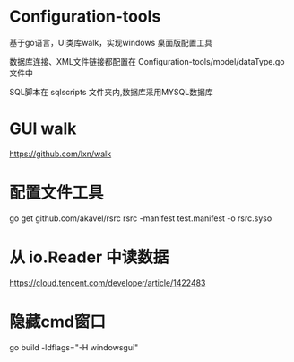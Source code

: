 # Configuration-tools
基于go语言，UI类库walk，实现windows 桌面版配置工具

数据库连接、XML文件链接都配置在 Configuration-tools/model/dataType.go 文件中

SQL脚本在 sqlscripts 文件夹内,数据库采用MYSQL数据库

# GUI walk
https://github.com/lxn/walk

# 配置文件工具
go get github.com/akavel/rsrc
rsrc -manifest test.manifest -o rsrc.syso

# 从 io.Reader 中读数据
https://cloud.tencent.com/developer/article/1422483

# 隐藏cmd窗口
go build -ldflags="-H windowsgui"
